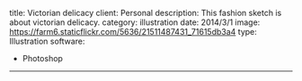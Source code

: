 title: Victorian delicacy
client: Personal
description: This fashion sketch is about victorian delicacy.
category: illustration
date: 2014/3/1
image: https://farm6.staticflickr.com/5636/21511487431_71615db3a4
type: Illustration
software:
- Photoshop
---
